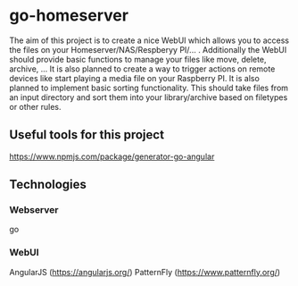 # go-homeserver
The aim of this project is to create a nice WebUI which allows you to access the files on your Homeserver/NAS/Respberyy PI/... . Additionally the WebUI should provide basic functions to manage your files like move, delete, archive, ...
It is also planned to create a way to trigger actions on remote devices like start playing a media file on your Raspberry PI.
It is also planned to implement basic sorting functionality. This should take files from an input directory and sort them into your library/archive based on filetypes or other rules.

## Useful tools for this project
https://www.npmjs.com/package/generator-go-angular

## Technologies 

### Webserver
go
### WebUI
AngularJS (https://angularjs.org/)
PatternFly (https://www.patternfly.org/)

